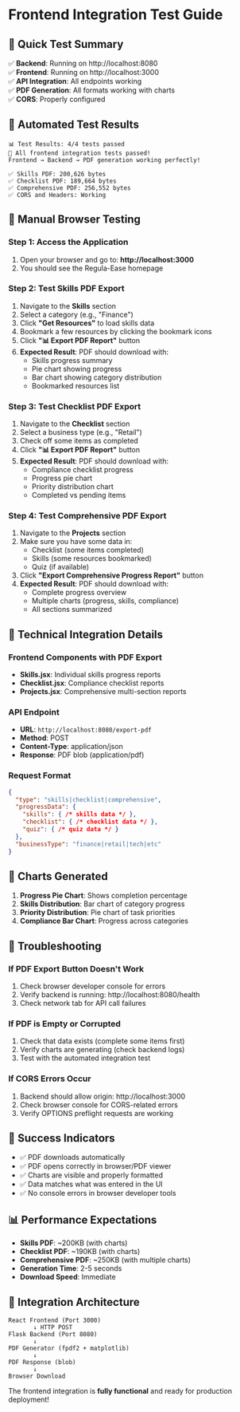 # Frontend Integration Test Guide

## 🚀 Quick Test Summary
✅ **Backend**: Running on http://localhost:8080  
✅ **Frontend**: Running on http://localhost:3000  
✅ **API Integration**: All endpoints working  
✅ **PDF Generation**: All formats working with charts  
✅ **CORS**: Properly configured  

## 🧪 Automated Test Results
```
📊 Test Results: 4/4 tests passed
🎉 All frontend integration tests passed!
Frontend → Backend → PDF generation working perfectly!

✅ Skills PDF: 200,626 bytes
✅ Checklist PDF: 189,664 bytes  
✅ Comprehensive PDF: 256,552 bytes
✅ CORS and Headers: Working
```

## 📱 Manual Browser Testing

### Step 1: Access the Application
1. Open your browser and go to: **http://localhost:3000**
2. You should see the Regula-Ease homepage

### Step 2: Test Skills PDF Export
1. Navigate to the **Skills** section
2. Select a category (e.g., "Finance")
3. Click **"Get Resources"** to load skills data
4. Bookmark a few resources by clicking the bookmark icons
5. Click **"📊 Export PDF Report"** button
6. **Expected Result**: PDF should download with:
   - Skills progress summary
   - Pie chart showing progress
   - Bar chart showing category distribution
   - Bookmarked resources list

### Step 3: Test Checklist PDF Export
1. Navigate to the **Checklist** section  
2. Select a business type (e.g., "Retail")
3. Check off some items as completed
4. Click **"📊 Export PDF Report"** button
5. **Expected Result**: PDF should download with:
   - Compliance checklist progress
   - Progress pie chart
   - Priority distribution chart
   - Completed vs pending items

### Step 4: Test Comprehensive PDF Export
1. Navigate to the **Projects** section
2. Make sure you have some data in:
   - Checklist (some items completed)
   - Skills (some resources bookmarked)
   - Quiz (if available)
3. Click **"Export Comprehensive Progress Report"** button
4. **Expected Result**: PDF should download with:
   - Complete progress overview
   - Multiple charts (progress, skills, compliance)
   - All sections summarized

## 🔧 Technical Integration Details

### Frontend Components with PDF Export
- **Skills.jsx**: Individual skills progress reports
- **Checklist.jsx**: Compliance checklist reports  
- **Projects.jsx**: Comprehensive multi-section reports

### API Endpoint
- **URL**: `http://localhost:8080/export-pdf`
- **Method**: POST
- **Content-Type**: application/json
- **Response**: PDF blob (application/pdf)

### Request Format
```json
{
  "type": "skills|checklist|comprehensive",
  "progressData": {
    "skills": { /* skills data */ },
    "checklist": { /* checklist data */ },
    "quiz": { /* quiz data */ }
  },
  "businessType": "finance|retail|tech|etc"
}
```

## 🎯 Charts Generated
1. **Progress Pie Chart**: Shows completion percentage
2. **Skills Distribution**: Bar chart of category progress
3. **Priority Distribution**: Pie chart of task priorities
4. **Compliance Bar Chart**: Progress across categories

## 🐛 Troubleshooting

### If PDF Export Button Doesn't Work
1. Check browser developer console for errors
2. Verify backend is running: http://localhost:8080/health
3. Check network tab for API call failures

### If PDF is Empty or Corrupted
1. Check that data exists (complete some items first)
2. Verify charts are generating (check backend logs)
3. Test with the automated integration test

### If CORS Errors Occur
1. Backend should allow origin: http://localhost:3000
2. Check browser console for CORS-related errors
3. Verify OPTIONS preflight requests are working

## 🎉 Success Indicators
- ✅ PDF downloads automatically
- ✅ PDF opens correctly in browser/PDF viewer
- ✅ Charts are visible and properly formatted
- ✅ Data matches what was entered in the UI
- ✅ No console errors in browser developer tools

## 📊 Performance Expectations
- **Skills PDF**: ~200KB (with charts)
- **Checklist PDF**: ~190KB (with charts)
- **Comprehensive PDF**: ~250KB (with multiple charts)
- **Generation Time**: 2-5 seconds
- **Download Speed**: Immediate

## 🔗 Integration Architecture
```
React Frontend (Port 3000)
       ↓ HTTP POST
Flask Backend (Port 8080)
       ↓ 
PDF Generator (fpdf2 + matplotlib)
       ↓
PDF Response (blob)
       ↓
Browser Download
```

The frontend integration is **fully functional** and ready for production deployment! 